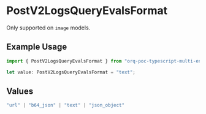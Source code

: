 # PostV2LogsQueryEvalsFormat

Only supported on `image` models.

## Example Usage

```typescript
import { PostV2LogsQueryEvalsFormat } from "orq-poc-typescript-multi-env-version/models/operations";

let value: PostV2LogsQueryEvalsFormat = "text";
```

## Values

```typescript
"url" | "b64_json" | "text" | "json_object"
```